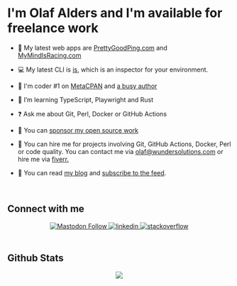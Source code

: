 # I'm Olaf Alders and I'm available for freelance work

- 🚀 My latest web apps are [PrettyGoodPing.com](https://www.prettygoodping.com/) and [MyMindIsRacing.com](https://mymindisracing.com)

- 💻 My latest CLI is [is](https://github.com/oalders/is), which is an inspector for your environment.

- 🥇 I'm coder #1 on [MetaCPAN](https://metacpan.org) and [a busy author](https://metacpan.org/author/OALDERS)

- 📘 I’m learning TypeScript, Playwright and Rust

- ❓ Ask me about Git, Perl, Docker or GitHub Actions

- 🍺 You can [sponsor my open source work](https://github.com/sponsors/oalders)

- 🍻 You can hire me for projects involving Git, GitHub Actions, Docker, Perl
  or code quality. You can contact me via [olaf@wundersolutions.com](mailto:olaf@wundersolutions.com)
  or hire me via [fiverr.](https://www.fiverr.com/olaf_alders)

- 📘 You can read [my blog](https://www.olafalders.com/) and
  [subscribe to the feed](https://www.olafalders.com/index.xml).

<br/>

## Connect with me

<div align="center">

<a href="https://fosstodon.org/@oalders" target="_blank">
<img alt="Mastodon Follow" src="https://img.shields.io/mastodon/follow/109825361087142045?color=%23563ACC&domain=https%3A%2F%2Ffosstodon.org&label=mastodon&logoColor=%236364FF&style=for-the-badge">
</a>

<a href="https://www.linkedin.com/in/olafalders" target="_blank">
<img src=https://img.shields.io/badge/linkedin-%231E77B5.svg?&style=for-the-badge&logo=linkedin&logoColor=white alt=linkedin style="margin-bottom: 5px;" />
</a>

<a href="https://stackoverflow.com/users/406224/oalders/" target="_blank">
<img src=https://img.shields.io/badge/stackoverflow-%23F28032.svg?&style=for-the-badge&logo=stackoverflow&logoColor=white alt=stackoverflow style="margin-bottom: 5px;" />
</a>

</div>

<br/>

## Github Stats

<div align="center"><img src="https://github-readme-stats.vercel.app/api?username=oalders&show_icons=true&count_private=true&hide_border=true" align="center" /></div>
